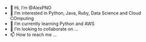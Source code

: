- 👋 Hi, I’m @AlexPNO
- 👀 I’m interested in Python, Java, Ruby, Data Science and Cloud COmputing
- 🌱 I’m currently learning Python and AWS
- 💞️ I’m looking to collaborate on ...
- 📫 How to reach me ...

<!---
AlexPNO/AlexPNO is a ✨ special ✨ repository because its `README.md` (this file) appears on your GitHub profile.
You can click the Preview link to take a look at your changes.
--->
